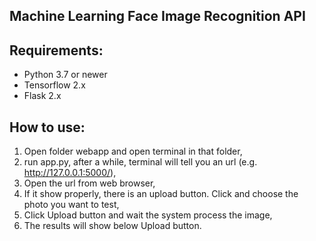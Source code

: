 Machine Learning Face Image Recognition API
------------------------

Requirements:
------------
- Python 3.7 or newer
- Tensorflow 2.x
- Flask 2.x

How to use:
-------------------------
1. Open folder webapp and open terminal in that folder,
2. run app.py, after a while, terminal will tell you an url (e.g. http://127.0.0.1:5000/),
3. Open the url from web browser,
4. If it show properly, there is an upload button. Click and choose the photo you want to test,
5. Click Upload button and wait the system process the image,
6. The results will show below Upload button.
